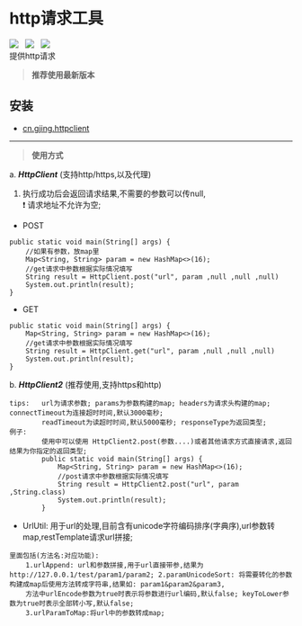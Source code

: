 # http请求工具
![](https://img.shields.io/badge/version-1.1.6-green.svg) &nbsp; ![](https://img.shields.io/badge/author-Gjing-green.svg) &nbsp; ![](https://img.shields.io/badge/builder-success-green.svg)   
  提供http请求
> **推荐使用最新版本**   

**安装**
---
* <a href="https://mvnrepository.com/artifact/cn.gjing/httpclient/" title="http工具包">cn.gjing.httpclient</a>  
---
> **使用方式**    

a. ***HttpClient*** (支持http/https,以及代理)   
1. 执行成功后会返回请求结果,不需要的参数可以传null,   
    :exclamation: 请求地址不允许为空;
* POST
```
public static void main(String[] args) {
    //如果有参数，放map里
    Map<String, String> param = new HashMap<>(16);
    //get请求中参数根据实际情况填写
    String result = HttpClient.post("url", param ,null ,null ,null)
    System.out.println(result);
}
```
* GET
```
public static void main(String[] args) {
    Map<String, String> param = new HashMap<>(16);
    //get请求中参数根据实际情况填写
    String result = HttpClient.get("url", param ,null ,null ,null)
    System.out.println(result);
}
```
b. ***HttpClient2*** (推荐使用,支持https和http)
```
tips:   url为请求参数; params为参数构建的map; headers为请求头构建的map; connectTimeout为连接超时时间,默认3000毫秒;    
        readTimeout为读超时时间,默认5000毫秒; responseType为返回类型;
例子:    
        使用中可以使用 HttpClient2.post(参数....)或者其他请求方式直接请求,返回结果为你指定的返回类型;
        public static void main(String[] args) {
            Map<String, String> param = new HashMap<>(16);
            //post请求中参数根据实际情况填写
            String result = HttpClient2.post("url", param ,String.class)
            System.out.println(result);
        }
```
* UrlUtil: 用于url的处理,目前含有unicode字符编码排序(字典序),url参数转map,restTemplate请求url拼接;
```
里面包括(方法名:对应功能):
    1.urlAppend: url和参数拼接,用于url直接带参,结果为http://127.0.0.1/test/param1/param2; 2.paramUnicodeSort: 将需要转化的参数构建成map后使用方法转成字符串,结果如: param1&param2&param3,   
    方法中urlEncode参数为true时表示将参数进行url编码,默认false; keyToLower参数为true时表示全部转小写,默认false;
    3.urlParamToMap:将url中的参数转成map; 
```